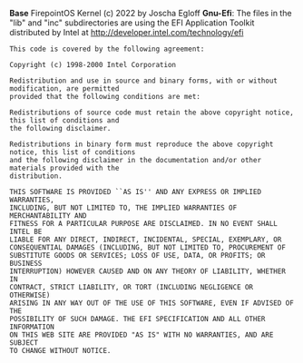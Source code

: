 **Base**
FirepointOS Kernel (c) 2022 by Joscha Egloff
**Gnu-Efi**:
    The files in the "lib" and "inc" subdirectories are using the EFI Application 
    Toolkit distributed by Intel at http://developer.intel.com/technology/efi

    This code is covered by the following agreement:

    Copyright (c) 1998-2000 Intel Corporation

    Redistribution and use in source and binary forms, with or without modification, are permitted
    provided that the following conditions are met:

    Redistributions of source code must retain the above copyright notice, this list of conditions and
    the following disclaimer.

    Redistributions in binary form must reproduce the above copyright notice, this list of conditions
    and the following disclaimer in the documentation and/or other materials provided with the
    distribution.

    THIS SOFTWARE IS PROVIDED ``AS IS'' AND ANY EXPRESS OR IMPLIED WARRANTIES,
    INCLUDING, BUT NOT LIMITED TO, THE IMPLIED WARRANTIES OF MERCHANTABILITY AND
    FITNESS FOR A PARTICULAR PURPOSE ARE DISCLAIMED. IN NO EVENT SHALL INTEL BE
    LIABLE FOR ANY DIRECT, INDIRECT, INCIDENTAL, SPECIAL, EXEMPLARY, OR
    CONSEQUENTIAL DAMAGES (INCLUDING, BUT NOT LIMITED TO, PROCUREMENT OF
    SUBSTITUTE GOODS OR SERVICES; LOSS OF USE, DATA, OR PROFITS; OR BUSINESS
    INTERRUPTION) HOWEVER CAUSED AND ON ANY THEORY OF LIABILITY, WHETHER IN
    CONTRACT, STRICT LIABILITY, OR TORT (INCLUDING NEGLIGENCE OR OTHERWISE)
    ARISING IN ANY WAY OUT OF THE USE OF THIS SOFTWARE, EVEN IF ADVISED OF THE
    POSSIBILITY OF SUCH DAMAGE. THE EFI SPECIFICATION AND ALL OTHER INFORMATION
    ON THIS WEB SITE ARE PROVIDED "AS IS" WITH NO WARRANTIES, AND ARE SUBJECT
    TO CHANGE WITHOUT NOTICE.
